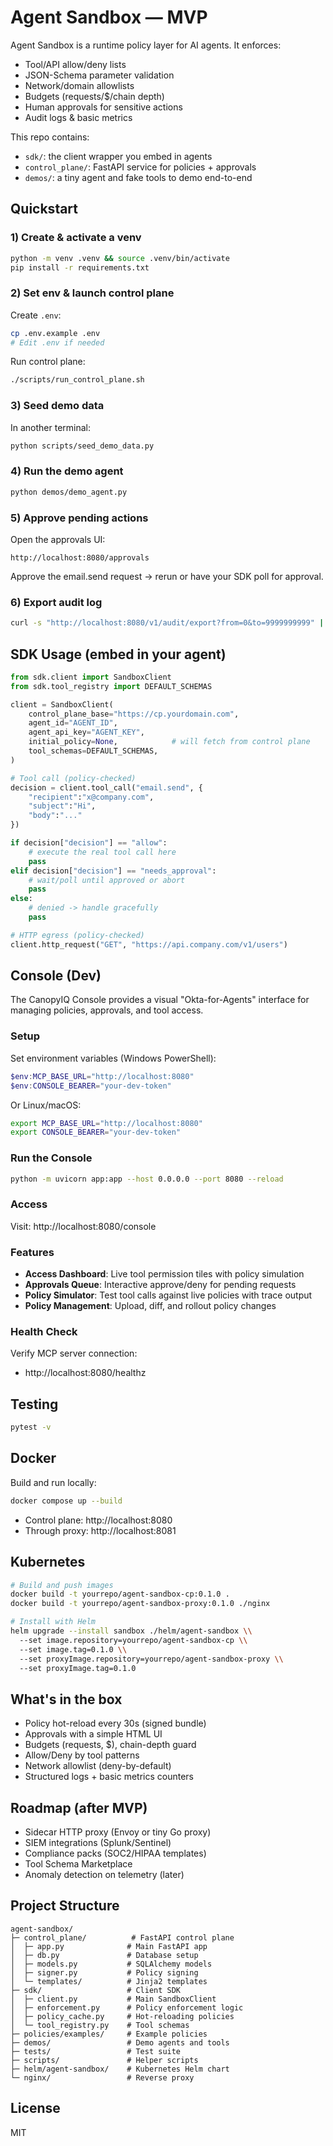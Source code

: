 # Agent Sandbox — MVP

Agent Sandbox is a runtime policy layer for AI agents. It enforces:

- Tool/API allow/deny lists
- JSON-Schema parameter validation  
- Network/domain allowlists
- Budgets (requests/$/chain depth)
- Human approvals for sensitive actions
- Audit logs & basic metrics

This repo contains:

- `sdk/`: the client wrapper you embed in agents
- `control_plane/`: FastAPI service for policies + approvals  
- `demos/`: a tiny agent and fake tools to demo end-to-end

## Quickstart

### 1) Create & activate a venv
```bash
python -m venv .venv && source .venv/bin/activate
pip install -r requirements.txt
```

### 2) Set env & launch control plane

Create `.env`:
```bash
cp .env.example .env
# Edit .env if needed
```

Run control plane:
```bash
./scripts/run_control_plane.sh
```

### 3) Seed demo data

In another terminal:
```bash
python scripts/seed_demo_data.py
```

### 4) Run the demo agent

```bash
python demos/demo_agent.py
```

### 5) Approve pending actions

Open the approvals UI:
```
http://localhost:8080/approvals
```

Approve the email.send request → rerun or have your SDK poll for approval.

### 6) Export audit log
```bash
curl -s "http://localhost:8080/v1/audit/export?from=0&to=9999999999" | jq .
```

## SDK Usage (embed in your agent)

```python
from sdk.client import SandboxClient
from sdk.tool_registry import DEFAULT_SCHEMAS

client = SandboxClient(
    control_plane_base="https://cp.yourdomain.com",
    agent_id="AGENT_ID",
    agent_api_key="AGENT_KEY", 
    initial_policy=None,            # will fetch from control plane
    tool_schemas=DEFAULT_SCHEMAS,
)

# Tool call (policy-checked)
decision = client.tool_call("email.send", {
    "recipient":"x@company.com",
    "subject":"Hi",
    "body":"..."
})

if decision["decision"] == "allow":
    # execute the real tool call here
    pass
elif decision["decision"] == "needs_approval":
    # wait/poll until approved or abort
    pass
else:
    # denied -> handle gracefully
    pass

# HTTP egress (policy-checked)
client.http_request("GET", "https://api.company.com/v1/users")
```

## Console (Dev)

The CanopyIQ Console provides a visual "Okta-for-Agents" interface for managing policies, approvals, and tool access.

### Setup

Set environment variables (Windows PowerShell):
```powershell
$env:MCP_BASE_URL="http://localhost:8080"
$env:CONSOLE_BEARER="your-dev-token"
```

Or Linux/macOS:
```bash
export MCP_BASE_URL="http://localhost:8080"
export CONSOLE_BEARER="your-dev-token"
```

### Run the Console

```bash
python -m uvicorn app:app --host 0.0.0.0 --port 8080 --reload
```

### Access

Visit: http://localhost:8080/console

### Features

- **Access Dashboard**: Live tool permission tiles with policy simulation
- **Approvals Queue**: Interactive approve/deny for pending requests
- **Policy Simulator**: Test tool calls against live policies with trace output
- **Policy Management**: Upload, diff, and rollout policy changes

### Health Check

Verify MCP server connection:
- http://localhost:8080/healthz

## Testing

```bash
pytest -v
```

## Docker

Build and run locally:
```bash
docker compose up --build
```

- Control plane: http://localhost:8080
- Through proxy: http://localhost:8081

## Kubernetes

```bash
# Build and push images
docker build -t yourrepo/agent-sandbox-cp:0.1.0 .
docker build -t yourrepo/agent-sandbox-proxy:0.1.0 ./nginx

# Install with Helm
helm upgrade --install sandbox ./helm/agent-sandbox \\
  --set image.repository=yourrepo/agent-sandbox-cp \\
  --set image.tag=0.1.0 \\
  --set proxyImage.repository=yourrepo/agent-sandbox-proxy \\
  --set proxyImage.tag=0.1.0
```

## What's in the box

- Policy hot-reload every 30s (signed bundle)
- Approvals with a simple HTML UI
- Budgets (requests, $), chain-depth guard  
- Allow/Deny by tool patterns
- Network allowlist (deny-by-default)
- Structured logs + basic metrics counters

## Roadmap (after MVP)

- Sidecar HTTP proxy (Envoy or tiny Go proxy)
- SIEM integrations (Splunk/Sentinel)
- Compliance packs (SOC2/HIPAA templates)
- Tool Schema Marketplace
- Anomaly detection on telemetry (later)

## Project Structure

```
agent-sandbox/
├─ control_plane/          # FastAPI control plane
│  ├─ app.py              # Main FastAPI app
│  ├─ db.py               # Database setup
│  ├─ models.py           # SQLAlchemy models
│  ├─ signer.py           # Policy signing
│  └─ templates/          # Jinja2 templates
├─ sdk/                   # Client SDK
│  ├─ client.py           # Main SandboxClient
│  ├─ enforcement.py      # Policy enforcement logic
│  ├─ policy_cache.py     # Hot-reloading policies
│  └─ tool_registry.py    # Tool schemas
├─ policies/examples/     # Example policies
├─ demos/                 # Demo agents and tools
├─ tests/                 # Test suite
├─ scripts/               # Helper scripts
├─ helm/agent-sandbox/    # Kubernetes Helm chart
└─ nginx/                 # Reverse proxy
```

## License

MIT